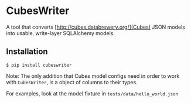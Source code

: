 # CubesWriter

A tool that converts [http://cubes.databrewery.org/](Cubes) JSON models into usable, write-layer SQLAlchemy models.


## Installation

```
$ pip install cubeswriter
```

Note: The only addition that Cubes model configs need in order to work with `CubesWriter`, is a object of columns to their types.

For examples, look at the model fixture in  `tests/data/hello_world.json`
